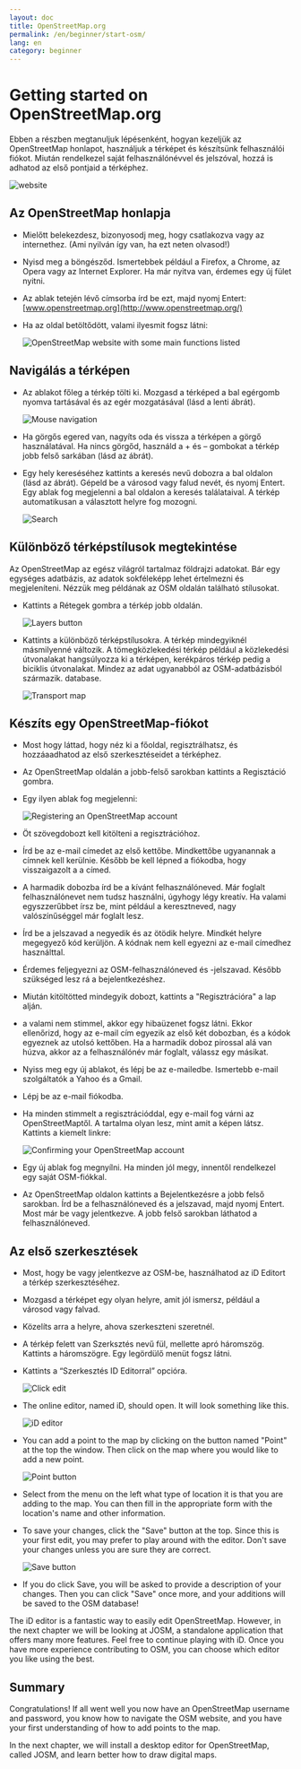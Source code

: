 ```yaml
---
layout: doc
title: OpenStreetMap.org
permalink: /en/beginner/start-osm/
lang: en
category: beginner
---
```


Getting started on OpenStreetMap.org
====================================

Ebben a részben megtanuljuk lépésenként, hogyan kezeljük
az OpenStreetMap honlapot, használjuk a térképet és készítsünk
felhasználói fiókot. Miután rendelkezel saját felhasználónévvel és jelszóval, hozzá is adhatod
az első pontjaid a térképhez.


![website][]

Az OpenStreetMap honlapja
-------------------------------

-   Mielőtt belekezdesz, bizonyosodj meg, hogy csatlakozva vagy az internethez.
    (Ami nyilván így van, ha ezt neten olvasod!)
-   Nyisd meg a böngésződ. Ismertebbek például a Firefox, a Chrome, az Opera vagy az Internet
    Explorer. Ha már nyitva van, érdemes egy új fület nyitni.
-   Az ablak tetején lévő címsorba írd be ezt, majd nyomj Entert:
    [www.openstreetmap.org](http://www.openstreetmap.org/)
-   Ha az oldal betöltődött, valami ilyesmit fogsz látni:

    ![OpenStreetMap website with some main functions listed][]

Navigálás a térképen
----------------

-   Az ablakot főleg a térkép tölti ki. Mozgasd a térképed a bal egérgomb
    nyomva tartásával és az egér mozgatásával (lásd a lenti ábrát).

    ![Mouse navigation][]

-   Ha görgős egered van, nagyíts oda és vissza a térképen a görgő használatával.
    Ha nincs görgőd, használd a + és – gombokat a térkép jobb felső sarkában
    (lásd az ábrát).
-   Egy hely kereséséhez kattints a keresés nevű dobozra a bal oldalon
    (lásd az ábrát). Gépeld be a városod vagy falud nevét, és nyomj Entert. 
    Egy ablak fog megjelenni a bal oldalon a keresés találataival.
    A térkép automatikusan a választott helyre fog mozogni.

    ![Search][]
   

Különböző térképstílusok megtekintése
------------------------

Az OpenStreetMap az egész világról tartalmaz földrajzi adatokat. Bár
egy egységes adatbázis, az adatok sokféleképp lehet értelmezni és megjeleníteni.
Nézzük meg példának az OSM oldalán található stílusokat.

-   Kattints a Rétegek gombra a térkép jobb oldalán.

    ![Layers button][]

-   Kattints a különböző térképstílusokra. A térkép mindegyiknél
    másmilyenné változik. A tömegközlekedési térkép például a közlekedési
    útvonalakat hangsúlyozza ki a térképen, kerékpáros térkép pedig 
    a biciklis útvonalakat. Mindez az adat ugyanabból az OSM-adatbázisból származik.
    database.

    ![Transport map][]

Készíts egy OpenStreetMap-fiókot
-------------------------------

-   Most hogy láttad, hogy néz ki a főoldal, regisztrálhatsz,
    és hozzáaadhatod az első szerkesztéseidet a térképhez.
-   Az OpenStreetMap oldalán a jobb-felső sarokban kattints a Regisztáció gombra.
-   Egy ilyen ablak fog megjelenni:

    ![Registering an OpenStreetMap account][]

-   Öt szövegdobozt kell kitölteni a regisztrációhoz.
-   Írd be az e-mail címedet az első kettőbe. Mindkettőbe ugyanannak
    a címnek kell kerülnie. Később be kell lépned a fiókodba,
    hogy visszaigazolt a a címed.
-   A harmadik dobozba írd be a kívánt felhasználóneved.
    Már foglalt felhasználónevet nem tudsz használni, úgyhogy légy kreatív.
    Ha valami egyszzerűbbet írsz be, mint például a keresztneved,
    nagy valószínűséggel már foglalt lesz.
-   Írd be a jelszavad a negyedik és az ötödik helyre. Mindkét helyre
    megegyező kód kerüljön. A kódnak nem kell egyezni 
    az e-mail címedhez használttal.
-   Érdemes feljegyezni az OSM-felhasználóneved és -jelszavad. Később
    szükséged lesz rá a bejelentkezéshez.
-   Miután kitöltötted mindegyik dobozt, kattints a "Regisztrációra" a lap alján.
-   a valami nem stimmel, akkor egy hibaüzenet fogsz látni. Ekkor ellenőrizd,
    hogy az e-mail cím egyezik az első két dobozban, és a kódok egyeznek az utolsó kettőben.
    Ha a harmadik doboz pirossal alá van húzva, akkor az a felhasználónév már foglalt, 
    válassz egy másikat.
-   Nyiss meg egy új ablakot, és lépj be az e-mailedbe. Ismertebb
    e-mail szolgáltatók a Yahoo és a Gmail.
-   Lépj be az e-mail fiókodba.
-   Ha minden stimmelt a regisztrációddal, egy e-mail fog várni az OpenStreetMaptől.
    A tartalma olyan lesz, mint amit a képen látsz. Kattints a kiemelt linkre:

    ![Confirming your OpenStreetMap account][]

-   Egy új ablak fog megnyílni. Ha minden jól megy,
    innentől rendelkezel egy saját OSM-fiókkal.
-   Az OpenStreetMap oldalon kattints a Bejelentkezésre a jobb felső sarokban.
    Írd be a felhasználóneved és a jelszavad, majd nyomj Entert.
    Most már be vagy jelentkezve. A jobb felső sarokban láthatod a felhasználóneved.

Az első szerkesztések
------------------------

-   Most, hogy be vagy jelentkezve az OSM-be, használhatod az iD Editort
    a térkép szerkesztéséhez.
-   Mozgasd a térképet egy olyan helyre, amit jól ismersz, például a városod
    vagy falvad.
-   Közelíts arra a helyre, ahova szerkeszteni szeretnél.
-   A térkép felett van Szerksztés nevű fül, mellette apró háromszög. 
    Kattints a háromszögre. Egy legördülő menüt fogsz látni. 
-   Kattints a “Szerkesztés ID Editorral” opcióra.

    ![Click edit][]

-   The online editor, named iD, should open. It will look something like this.

    ![iD editor][]

-   You can add a point to the map by clicking on the button named "Point" at
    the top the window. Then click on the map where you would like to add a new
    point.

    ![Point button][]    

-   Select from the menu on the left what type of location it is that you are
    adding to the map. You can then fill in the appropriate form with the location's
    name and other information.
-   To save your changes, click the "Save" button at the top. Since this is your
    first edit, you may prefer to play around with the editor. Don't save your changes
    unless you are sure they are correct.

    ![Save button][]    

-   If you do click Save, you will be asked to provide a description of your changes.
    Then you can click "Save" once more, and your additions will be saved to the
    OSM database!

<!-- link to iD editor chapter when ready -->

The iD editor is a fantastic way to easily edit OpenStreetMap. However, in the next chapter
we will be looking at JOSM, a standalone application that offers many more features. Feel free
to continue playing with iD. Once you have more experience contributing to OSM, you can choose
which editor you like using the best.

Summary
-------

Congratulations! If all went well you now have an OpenStreetMap username
and password, you know how to navigate the OSM website, and you have
your first understanding of how to add points to the map.

In the next chapter, we will install a desktop editor for OpenStreetMap,
called JOSM, and learn better how to draw digital maps.


[website]: /images/en/beginner/02_start-osm/en_beg_02_start-osm_image00_website.png
[OpenStreetMap website with some main functions listed]: /images/en/beginner/02_start-osm/en_beg_02_start-osm_image01_osm-website-main-functions.png
[Mouse navigation]: /images/en/beginner/02_start-osm/en_beg_02_start-osm_image02_mouse-navigation.png
[Search]: /images/en/beginner/02_start-osm/en_beg_02_start-osm_image03_search.png
[Layers button]: /images/en/beginner/02_start-osm/en_beg_02_start-osm_image04_layers.png
[Transport map]: /images/en/beginner/02_start-osm/en_beg_02_start-osm_image05_transport-map.png
[Registering an OpenStreetMap account]: /images/en/beginner/02_start-osm/en_beg_02_start-osm_image06_registering-account.png
[Confirming your OpenStreetMap account]: /images/en/beginner/02_start-osm/en_beg_02_start-osm_image07_confirming-account.png
[Click edit]: /images/en/beginner/02_start-osm/en_beg_02_start-osm_image08_click-edit.png
[iD editor]: /images/en/beginner/02_start-osm/en_beg_02_start-osm_image09_id-editor.png
[Point button]: /images/en/beginner/02_start-osm/en_beg_02_start-osm_image10_point-button.png
[Save button]: /images/en/beginner/02_start-osm/en_beg_02_start-osm_image11_save-button.png
